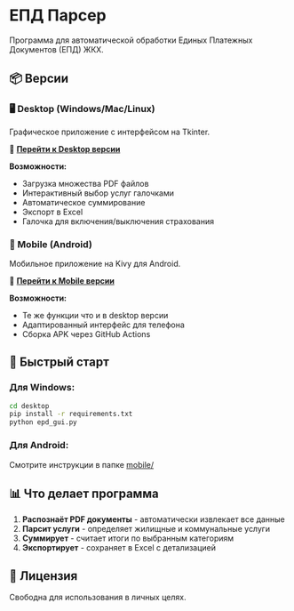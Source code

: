 # ЕПД Парсер

Программа для автоматической обработки Единых Платежных Документов (ЕПД) ЖКХ.

## 📦 Версии

### 🖥️ Desktop (Windows/Mac/Linux)
Графическое приложение с интерфейсом на Tkinter.

📂 **[Перейти к Desktop версии](./desktop/)**

**Возможности:**
- Загрузка множества PDF файлов
- Интерактивный выбор услуг галочками
- Автоматическое суммирование
- Экспорт в Excel
- Галочка для включения/выключения страхования

### 📱 Mobile (Android)
Мобильное приложение на Kivy для Android.

📂 **[Перейти к Mobile версии](./mobile/)**

**Возможности:**
- Те же функции что и в desktop версии
- Адаптированный интерфейс для телефона
- Сборка APK через GitHub Actions

## 🚀 Быстрый старт

### Для Windows:
```bash
cd desktop
pip install -r requirements.txt
python epd_gui.py
```

### Для Android:
Смотрите инструкции в папке [mobile/](./mobile/)

## 📊 Что делает программа

1. **Распознаёт PDF документы** - автоматически извлекает все данные
2. **Парсит услуги** - определяет жилищные и коммунальные услуги
3. **Суммирует** - считает итоги по выбранным категориям
4. **Экспортирует** - сохраняет в Excel с детализацией

## 📄 Лицензия

Свободна для использования в личных целях.
